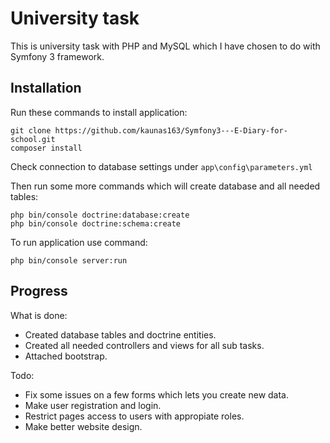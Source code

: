 University task
===============

This is university task with PHP and MySQL which I have chosen to do with Symfony 3 framework.

Installation
------------

Run these commands to install application:

```
git clone https://github.com/kaunas163/Symfony3---E-Diary-for-school.git
composer install
```

Check connection to database settings under ``` app\config\parameters.yml ```

Then run some more commands which will create database and all needed tables:

```
php bin/console doctrine:database:create
php bin/console doctrine:schema:create
```

To run application use command:
```
php bin/console server:run
```


Progress
--------


What is done:
 * Created database tables and doctrine entities.
 * Created all needed controllers and views for all sub tasks.
 * Attached bootstrap.

Todo:
 * Fix some issues on a few forms which lets you create new data.
 * Make user registration and login.
 * Restrict pages access to users with appropiate roles.
 * Make better website design.
